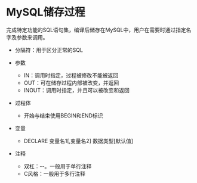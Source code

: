 # MySQL储存过程
完成特定功能的SQL语句集，编译后储存在MySQL中，用户在需要时通过指定名字及参数来调用。

- 分隔符：用于区分正常的SQL

- 参数
    - IN：调用时指定，过程被修改不能被返回
    - OUT：可在储存过程内部被改变，并返回
    - INOUT：调用时指定，并且可以被改变和返回
    
- 过程体
    - 开始与结束使用BEGIN和END标识
    
- 变量
    - DECLARE 变量名1[,变量名2] 数据类型[默认值]
    
- 注释
    - 双杠：--。一般用于单行注释
    - C风格：一般用于多行注释